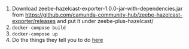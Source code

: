 1. Download zeebe-hazelcast-exporter-1.0.0-jar-with-dependencies.jar from https://github.com/camunda-community-hub/zeebe-hazelcast-exporter/releases and put it under zeebe-plus-hazelcast/
1. `docker-compose build`
1. `docker-compose up`
1. Do the things they tell you to do [here](https://docs.camunda.io/docs/product-manuals/zeebe/deployment-guide/local/quickstart/)
